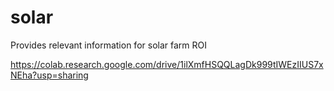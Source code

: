 # solar
Provides relevant information for solar farm ROI

https://colab.research.google.com/drive/1ilXmfHSQQLagDk999tIWEzIIUS7xNEha?usp=sharing
